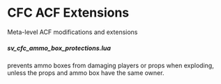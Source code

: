# CFC ACF Extensions
Meta-level ACF modifications and extensions


##### sv_cfc_ammo_box_protections.lua

prevents ammo boxes from damaging players or props when exploding, unless the props and ammo box have the same owner.
